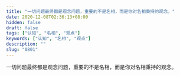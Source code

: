 ```yaml
---
title: "一切问题最终都是观念问题，重要的不是名相，而是你对名相秉持的观念。"
date: 2020-12-08T02:36:13+08:00
hidden: false
draft: false
tags: ["认知", "名相", "观点"]
keywords: ["认知", "名相", "观点"]
description: ""
slug: "0801"
---
```


一切问题最终都是观念问题，重要的不是名相，而是你对名相秉持的观念。